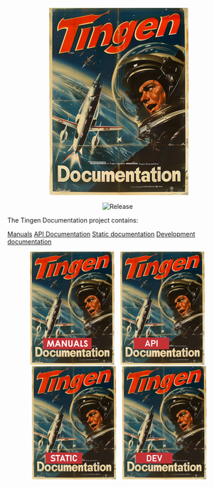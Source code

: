 <!-- u250611 -->

<div align="center">

  ![logo](/.github/img/logo/TngnDocProj-320x420.png)

  ![Release](https://img.shields.io/badge/release-25.9-teal)&nbsp;&nbsp;

</div>

The Tingen Documentation project contains:

[Manuals](./man/)
[API Documentation](./docs/api/)
[Static documentation](./static/)
[Development documentation](./dev/)

<div align="center">

  [![Tingen Manuals](/.github/img/logo/man/TngnDocProj-Man-194x254.png)](./man/)&nbsp;&nbsp;
  [![Tingen Web Service API Documentation](/.github/img/logo/api/TngnDocProjApi-194x254.png)](./docs/api/)&nbsp;&nbsp;
  [![Tingen Static documentation](/.github/img/logo/static/TngnDocProjStatic-194x254.png)](./static/)&nbsp;&nbsp;
  [![Tingen development documentation](/.github/img/logo/dev/TngnDocProjDev-194x254.png)](./dev/)

</div>
